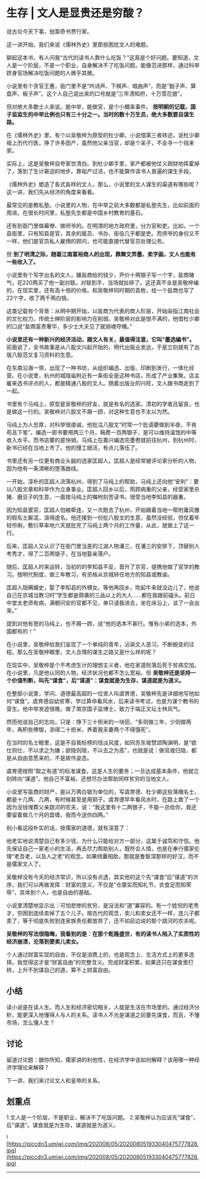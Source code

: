 # 生存 | 文人是显贵还是穷酸？

说古论今天下事，拍案奇书贾行家。

这一讲开始，我们来说《儒林外史》里那些困扰文人的难题。

聊起这本书，有人问我“古代的读书人靠什么吃饭？”这真是个好问题。要知道，文人是一个阶层，不是一个职业，自身解决不了吃饭问题。能像范进那样，通过科举跻身官场解决吃饭问题的人微乎其微。

小说里有个贪官王惠，衙门里不是“吟诗声、下棋声、唱曲声”，而是“戥子声、算盘声、板子声”。这个人自己说出来的口号就是“三年清知府，十万雪花银”。

但对绝大多数士人来说，能中举，能做官，是个小概率事件。 **按明朝的记载，国子监监生的中举比例也只有三十分之一。当时的数十万生员，绝大多数要自谋生路。**

在《儒林外史》里，有个以吴敬梓为原型的杜少卿，小说借第三者转述，说杜少卿祖上历代行医，挣了许多田产，虽然他父亲当官，却是个呆子，不会寻一个钱来家。

实际上，这是吴敬梓自夸家世清白。到杜少卿手里，家产都被他仗义疏财地挥霍掉了，落到了生计窘迫的地步。靠祖产过活，也不能算作读书人普遍的谋生手段。

《儒林外史》塑造了各式各样的文人，那么，小说里的文人谋生的渠道有哪些呢？这一讲，我们先从经济的角度来看看。

最常见的是教私塾。小说里的人物，在中举之前大多数都是私塾先生，比如前面的周进。在很长时间里，私塾先生都是中国乡村教育的基石。

还有到衙门里做幕僚、做师爷的。在明清的地方政府里，分为官和吏。比如，一个县衙里，只有知县是官，其余的属员、书办、衙役几乎都是吏。而师爷的身份又不一样，他们是官员私人雇佣的顾问，也可能直接代替官员处理公务。

但 **到了明清之际，随着江南富裕商人的出现，靠舞文弄墨、卖字画，文人也能有一些收入了。**

小说里有个写字出名的文人，嫌盐商给的钱少，开价十两银子写一个字，盐商赌气，花220两买了他一副对联。对联到手，当场就扯碎了。这还真不全是吴敬梓编的，在现实里，还有高十倍的价格。和吴敬梓同时期的袁枚，给一个盐商也写了22个字，收了两千两白银。

这类记载有个背景：从明中期开始，以盐商为代表的商人阶层，开始染指江南社会的文化权力，传统士绅阶层的影响力在削弱。吴敬梓对此是很不满的，他借杜少卿的口说“盐商富贵奢华，多少士大夫见了就销魂夺魄。”

 **小说里还有一种新兴的经济活动，跟文人有关，最值得注意，它叫“墨选编书”。** 前面说了，全书故事是从八股文兴起开始的，明代出版业发达，于是立刻就有了出版八股范文复习资料的生意。

在东南沿海一带，出现了一种书坊，从组织编选、出版、印刷到发行，一体化经营。在小说里，杭州的城隍庙附近有一条街全是这种书店，形成了产业集聚。店主雇来选书评点的人，都是精通八股的文人。随着出版业的兴旺，文人跟书商走到了一起。

书里有个马纯上，原型是吴敬梓的好友，就是有名的选家。清初的学者吕留良，也是做这一行的。吴敬梓对八股文不屑一顾，对这种生意也不太以为然。

马纯上为人忠厚，对科举很虔诚，他批注八股文“时常一个批语要做到半夜，不肯苟且下笔”，编选一部书要用两三个月，稿费一百两银子，是可以维持温饱的中等收入水平。而书店要的是快销，马纯上在嘉兴编选完墨卷就前往杭州，到杭州时，新书已经在当地上市了。他的慢工细活，有点儿落伍了。

书里还有另一位更有商业头脑的选家匡超人。匡超人是经常被评论家分析的人物，因为他有一条清晰的堕落曲线。

一开始，淳朴的匡超人流落杭州，得到了马纯上的帮助，马纯上还向他“安利”：要以八股文章和科举作为立身事业。匡超人回乡以后，照顾病重的父亲，经营家里杀猪、磨豆子的生意，一面按马纯上的嘱咐刻苦读书，很受当地李知县的器重。

因为知县罢官，匡超人怕被牵连，又一次跑去了杭州，开始跟着当地一帮附庸风雅的假名士厮混，浪得虚名。他还接到一份批八股文的生意，虽然没经验，但仗着年轻伶俐，敷衍草率地六天就批完了马纯上两个月的工作量，从此，就做上了这一行。

后来，匡超人又认识了在衙门里当差的江湖人物潘三，在潘三的安排下，顶替别人考秀才，得了二百两银子，在当地娶亲落户。

随后，匡超人时来运转，当初的的李知县平反，晋升了京官，提携他做了官学的教习。按明代制度，做三年教习，有资格从京城转任地方的知县或教谕。

匡超人隐瞒婚史，娶了李知县的外甥女。等他再回乡，吹起牛来就没边儿了，他说自己在京城当教习时“学生都是荫袭的三品以上的大人……都在我跟前磕头。前日中堂太老师有病，满朝问安的官都不见，单只请我进去，坐在床沿上，谈了一会出来。”

提到对他有恩的马纯上，也不屑一顾，说“他的选本不甚行。惟有小弟的选本，外国都有的！”

在小说里，吴敬梓给我们呈现了一个单纯的青年，沾染文人恶习，不断蜕变的过程。那么在吴敬梓眼里，文人合理的谋生之路又是什么样的呢？

在现实中，吴敬梓是个不考虑生计的理想主义者，他在家道败落后死于贫病交加。在小说里，凡是他认同的人物，经济状况也都不怎么宽裕。但 **吴敬梓还是坚持一个价值判断，叫先“谋食”，后“谋道”：谋食就是为生存，谋道就是为道义。**

在整部小说里，学问、道德最高超的一位贤人叫虞育德，吴敬梓先是详细地写他如何“谋食”。虞育德自幼贫寒，学过算命看风水，后来读书考试，也是为谋个教书的营生。他中举发迹很晚，做了南京国子监博士，致力于端正文坛士林风气。

然而他说自己的志向，只是：挣下三十担米的一块田，“多则做三年，少则做两年，再积些俸银，添得二十担米，养着我夫妻两个不得饿死”。

在当时的名士眼里，这是不自我标榜的恬淡风度，如同苏东坡赞颂陶渊明，是“欲仕则仕，不以求之为嫌；欲隐则隐，不以去之为高”，也就是说：做官或归隐，都是从自由意愿来的，不是故作姿态。

虞育德按照“取之有道”的标准谋食，这是人生的要务；一旦达成基本条件，他就立刻转向“谋道”。他自己不富裕，还想尽办法帮助同样贫穷的当地文人。

小说里写盐商的财产，是以万两白银为单位的，写虞育德、杜少卿这些落魄名士，都是十几两、几两，有时候甚至是用铜子。虞育德早年看风水时，在路上救了一个因为没钱埋葬父亲跳河的农夫，说：“我这里有十二两银子，不能一总给你，我还要留着做几个月的盘缠，我而今送你四两。”

别小看这段朴实的话，按儒家的道德，就有深意了：

他老实地说清楚自己有多少钱，为什么只能给对方一部分，这属于诚笃和守信。他先保证自己一家老小的生活，再去尽力帮助别人，既符合人情，也是在奉行儒家伦理“老吾老，以及人之老”的观念。如果倾囊相助，那就是鲁智深那样的好汉，而不是儒家文人了。

吴敬梓没有今天的经济常识，所以没有点透，其实他的这个先“谋食”后“谋道”的次序，我们可以再做发挥：财富的意义，不仅是“仓廪实而知礼节，衣食足而知荣辱”，具体到个人，也是自由的基础。

小说里清楚地显示出：可怕悲惨的贫穷，是没法和“道”兼容的。有一个姓倪的老秀才，穷困到连续卖掉了五个儿子。按古代的观念，卖儿和卖女还不一样，连儿子都卖了，等于彻底失败到连家族责任都放弃了，还不如前边说的那个跳河的农夫呢。

 **吴敬梓的写法很隐晦，我看到的是：在那个乾隆盛世，有的读书人陷入了实质性的经济崩溃，沦落到要卖儿卖女。**

个人通过财富实现的自由，不仅是消费上的，也是观念上、生活方式上的更多选择。我觉得这才是“财富自由”的完整含义。完成财富积累，如果还只在谋食里打转，上升不到谋自己的道，算不上财富自由。 

## 小结

读小说是在读人生。而人生和经济密切相关，人就是生活在市场里的。通过经济分析，能更深入地懂得人与人的关系。读书人不光是谋道之前要先谋食，而且，不懂市场，怎么懂人生？

## 讨论

留道讨论题：据你所知，儒家讲的利他性，在经济学中该如何解释？该用哪一种经济学理论来解释？

下一讲，我们来讨论文人和皇帝的关系。

## 划重点

1.文人是一个阶层，不是职业，解决不了吃饭问题。
2.吴敬梓认为应该先“谋食”，后“谋道”。谋食就是为生存，谋道就是为道义。

![https://piccdn3.umiwi.com/img/202008/05/202008051933040475777828.jpg](https://piccdn3.umiwi.com/img/202008/05/202008051933040475777828.jpg)

---
